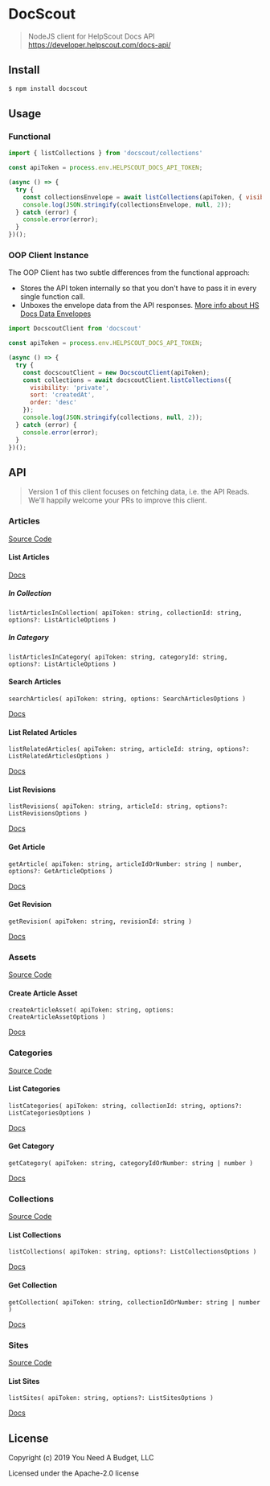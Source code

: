 # DocScout

> NodeJS client for HelpScout Docs API
> https://developer.helpscout.com/docs-api/

## Install

```js
$ npm install docscout
```

## Usage

### Functional

```js
import { listCollections } from 'docscout/collections'

const apiToken = process.env.HELPSCOUT_DOCS_API_TOKEN;

(async () => {
  try {
    const collectionsEnvelope = await listCollections(apiToken, { visibility: 'private', sort: 'createdAt', order: 'asc'  });
    console.log(JSON.stringify(collectionsEnvelope, null, 2));
  } catch (error) {
    console.error(error);
  }
})();
```

### OOP Client Instance

The OOP Client has two subtle differences from the functional approach:

* Stores the API token internally so that you don't have to pass it in every single function call.
* Unboxes the envelope data from the API responses. [More info about HS Docs Data Envelopes](https://developer.helpscout.com/docs-api/#response-envelopes)

```js
import DocscoutClient from 'docscout'

const apiToken = process.env.HELPSCOUT_DOCS_API_TOKEN;

(async () => {
  try {
    const docscoutClient = new DocscoutClient(apiToken);
    const collections = await docscoutClient.listCollections({
      visibility: 'private',
      sort: 'createdAt',
      order: 'desc'
    });
    console.log(JSON.stringify(collections, null, 2));
  } catch (error) {
    console.error(error);
  }
})();

```

## API

> Version 1 of this client focuses on fetching data, i.e. the API Reads. We'll happily welcome your PRs to improve this client.

### Articles

[Source Code](src/articles.ts)

#### List Articles

[Docs](https://developer.helpscout.com/docs-api/articles/list/)

##### In Collection

`listArticlesInCollection( apiToken: string, collectionId: string, options?: ListArticleOptions )`

##### In Category

`listArticlesInCategory( apiToken: string, categoryId: string, options?: ListArticleOptions )`

#### Search Articles

`searchArticles( apiToken: string, options: SearchArticlesOptions )`

[Docs](https://developer.helpscout.com/docs-api/articles/search/)

#### List Related Articles

`listRelatedArticles( apiToken: string, articleId: string, options?: ListRelatedArticlesOptions )`

[Docs](https://developer.helpscout.com/docs-api/articles/list-related/)

#### List Revisions

`listRevisions( apiToken: string, articleId: string, options?: ListRevisionsOptions )`

[Docs](https://developer.helpscout.com/docs-api/articles/revisions/list/)

#### Get Article

`getArticle( apiToken: string, articleIdOrNumber: string | number, options?: GetArticleOptions )`

[Docs](https://developer.helpscout.com/docs-api/articles/get/)

#### Get Revision

`getRevision( apiToken: string, revisionId: string )`

[Docs](https://developer.helpscout.com/docs-api/articles/revisions/get/)

### Assets

[Source Code](src/assets.ts)

#### Create Article Asset

`createArticleAsset( apiToken: string, options: CreateArticleAssetOptions )`

[Docs](https://developer.helpscout.com/docs-api/assets/create-article/)

### Categories

[Source Code](src/categories.ts)

#### List Categories

`listCategories( apiToken: string, collectionId: string, options?: ListCategoriesOptions )`

[Docs](https://developer.helpscout.com/docs-api/categories/list/)

#### Get Category

`getCategory( apiToken: string, categoryIdOrNumber: string | number )`

[Docs](https://developer.helpscout.com/docs-api/categories/get/)

### Collections

[Source Code](src/collections.ts)

#### List Collections

`listCollections( apiToken: string, options?: ListCollectionsOptions )`

[Docs](https://developer.helpscout.com/docs-api/collections/list/)

#### Get Collection

`getCollection( apiToken: string, collectionIdOrNumber: string | number )`

[Docs](https://developer.helpscout.com/docs-api/collections/get/)

### Sites

[Source Code](src/sites.ts)

#### List Sites

`listSites( apiToken: string, options?: ListSitesOptions )`

[Docs](https://developer.helpscout.com/docs-api/sites/list/)

## License

Copyright (c) 2019 You Need A Budget, LLC

Licensed under the Apache-2.0 license
